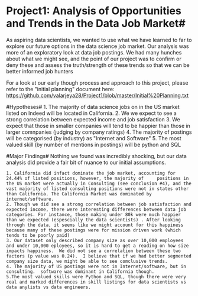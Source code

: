 # Project1: Analysis of Opportunities and Trends in the Data Job Market#

As aspiring data scientists, we wanted to use what we have learned to far to explore our future options in the data science job market. Our analysis was more of an exploratory look at data job postings. We had many hunches about what we might see, and the point of our project was to confirm or deny these and assess the truth/strength of these trends so that we can be better informed job hunters

For a look at our early though process and approach to this project, please refer to the "initial planning" document here:
https://github.com/valarjeya28/Project1/blob/master/Initial%20Planning.txt

#Hypotheses#
    1. The majority of data science jobs on in the US market listed on Indeed will be located in California.
    2. We we expect to see a strong correlation between expected income and job satisfaction
    3. We expect that those in smaller companies will tend to be happier than those in larger comnpanies (judging by company          ratings)
    4. The majority of postings will be categorised (by industry) as "Internet and Software"
    5. The most valued skill (by number of mentions in postings) will be python and SQL

#Major Findings#
  Nothing we found was incredibly shocking, but our data analysis did provide a fair bit of nuance to our initial assumptions.
  
    1. California did infact dominate the job market, accounting for 24.44% of listed positions, however, the majority of     positions in the US market were actually in Consulting (see conclusion #4), and the vast majority of listed consulting positions were not in states other than California. The California Market was dominated by internet/software.
    2. Though we did see a strong correlation between job satisfaction and expected income, there were interesting differences between data job categories. For instance, those making under 80k were much happier than we expected (espescially the data scientists) . After looking through the data, it seems like we might account for this happiness because many of these postings were for mission driven work (which tends to be poorly paid)
    3. Our dataset only described company size as over 10,000 employees and under 10,000 eployees, so it is hard to get a reading on how size impacts happiness.  We did not see a correlation between these two factors (p value was 0.24).  I believe that if we had better segmented company size data, we might be able to see comclusive trends.
    4. The majority of US postings were not in Internet/software, but in consulting.  software was dominant in California though.
    5.The most valued skills were Python and SQL, though there were very real and marked differences in skill listings for data scientists vs data anylists vs data engineers.
  
  
